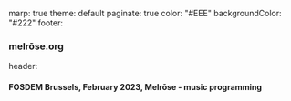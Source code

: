 marp: true
theme: default
paginate: true
color: "#EEE"
backgroundColor: "#222"
footer: <h3>melrōse.org</h3>
header: <h4>FOSDEM Brussels, February 2023, Melrōse - music programming</h4>